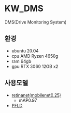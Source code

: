# KW_DMS
DMS(Drive Monitoring System)

## 환경
- ubuntu 20.04
- cpu AMD Ryzen 4650g
- ram 64gb
- gpu RTX 3060 12GB x2

## 사용모델
- [retinanet(mobilenet0.25)](https://github.com/biubug6/Pytorch_Retinaface)
  * mAP0.97
- [PFLD](https://github.com/polarisZhao/PFLD-pytorch)
